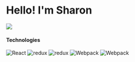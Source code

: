 <h1> Hello! I'm Sharon </h1>

<a href="https://www.linkedin.com/in/sharonshaliyo/">
    <img src="https://img.shields.io/badge/-Sharon Shaliyo-0072b1?style=flat&logo=Linkedin&logoColor=white" />
</a>

<h4>Technologies</h4>
<p>
    <img alt="React" src="https://img.shields.io/badge/-React-45b8d8?style=flat-square&logo=react&logoColor=white" />
    <img alt="redux" src="https://img.shields.io/badge/-Redux-764ABC?style=flat-square&logo=redux&logoColor=white" />
    <img alt="redux" src="https://img.shields.io/badge/JavaScript-F7DF1E?style=flat-square&logo=javascript&logoColor=black" />
    <img alt="Webpack" src="https://img.shields.io/badge/-Webpack-8DD6F9?style=flat-square&logo=webpack&logoColor=white" /> 
    <img alt="Webpack" src="https://img.shields.io/badge/yarn-%232C8EBB.svg?style=flat-square&logo=yarn&logoColor=white" />
</p>
